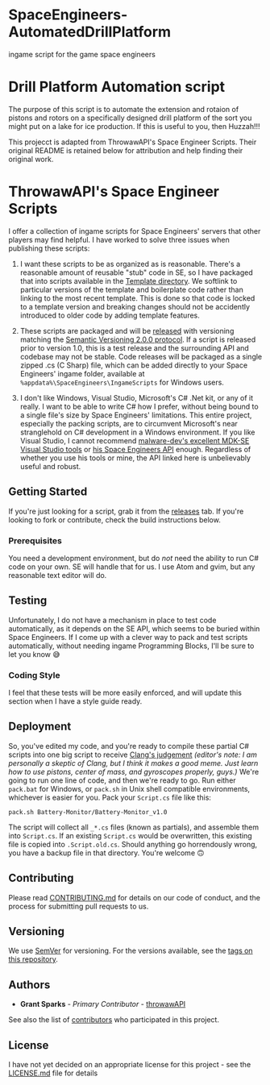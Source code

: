 # SpaceEngineers-AutomatedDrillPlatform
ingame script for the game space engineers

# Drill Platform Automation script
The purpose of this script is to automate the extension and rotaion of pistons and rotors on a specifically designed drill platform of the sort you might put on a lake for ice production. If this is useful to you, then Huzzah!!!

This projecct is adapted from ThrowawAPI's Space Engineer Scripts. Their original README is retained below for attribution and help finding their original work.


# ThrowawAPI's Space Engineer Scripts

I offer a collection of ingame scripts for Space Engineers' servers that other players may find helpful. I have worked to solve three issues when publishing these scripts:

1) I want these scripts to be as organized as is reasonable. There's a reasonable amount of reusable "stub" code in SE, so I have packaged that into scripts available in the [Template directory](Template/). We softlink to particular versions of the template and boilerplate code rather than linking to the most recent template. This is done so that code is locked to a template version and breaking changes should not be accidently introduced to older code by adding template features.

2) These scripts are packaged and will be [released](https://github.com/throwawAPI/space-engineers-scripts/releases) with versioning matching the [Semantic Versioning 2.0.0 protocol](https://semver.org/). If a script is released prior to version 1.0, this is a test release and the surrounding API and codebase may not be stable. Code releases will be packaged as a single zipped .cs (C Sharp) file, which can be added directly to your Space Engineers' ingame folder, available at `%appdata%\SpaceEngineers\IngameScripts` for Windows users.

3) I don't like Windows, Visual Studio, Microsoft's C# .Net kit, or any of it really. I want to be able to write C# how I prefer, without being bound to a single file's size by Space Engineers' limitations. This entire project, especially the packing scripts, are to circumvent Microsoft's near stranglehold on C# development in a Windows environment. If you like Visual Studio, I cannot recommend [malware-dev's excellent MDK-SE Visual Studio tools](https://github.com/malware-dev/MDK-SE) or [his Space Engineers API](https://github.com/malware-dev/MDK-SE/wiki/Api-Index) enough. Regardless of whether you use his tools or mine, the API linked here is unbelievably useful and robust.

## Getting Started

If you're just looking for a script, grab it from the [releases](https://github.com/malware-dev/MDK-SE/wiki/Api-Index) tab. If you're looking to fork or contribute, check the build instructions below.

### Prerequisites

You need a development environment, but do *not* need the ability to run C# code on your own. SE will handle that for us. I use Atom and gvim, but any reasonable text editor will do.

## Testing

Unfortunately, I do not have a mechanism in place to test code automatically, as it depends on the SE API, which seems to be buried within Space Engineers. If I come up with a clever way to pack and test scripts automatically, without needing ingame Programming Blocks, I'll be sure to let you know 😅

### Coding Style

I feel that these tests will be more easily enforced, and will update this section when I have a style guide ready.

## Deployment

So, you've edited my code, and you're ready to compile these partial C# scripts into one big script to receive [Clang's judgement](https://www.reddit.com/r/spaceengineers/comments/4e3voo/what_is_clang/d1x3fk5/) *(editor's note: I am personally a skeptic of Clang, but I think it makes a good meme. Just learn how to use pistons, center of mass, and gyroscopes properly, guys.)* We're going to run one line of code, and then we're ready to go. Run either `pack.bat` for Windows, or `pack.sh` in Unix shell compatible environments, whichever is easier for you. Pack your `Script.cs` file like this:

```
pack.sh Battery-Monitor/Battery-Monitor_v1.0
```

The script will collect all `_*.cs` files (known as partials), and assemble them into `Script.cs`. If an existing `Script.cs` would be overwritten, this existing file is copied into `.Script.old.cs`. Should anything go horrendously wrong, you have a backup file in that directory. You're welcome 🙃

## Contributing

Please read [CONTRIBUTING.md](docs/CONTRIBUTING.md) for details on our code of conduct, and the process for submitting pull requests to us.

## Versioning

We use [SemVer](http://semver.org/) for versioning. For the versions available, see the [tags on this repository](https://github.com/throwawAPI/space-engineers-scripts/tags).

## Authors

* **Grant Sparks** - *Primary Contributor* - [throwawAPI](https://github.com/throwawAPI)

See also the list of [contributors](https://github.com/throwawAPI/space-engineers-scripts/contributors) who participated in this project.

## License

I have not yet decided on an appropriate license for this project - see the [LICENSE.md](LICENSE.md) file for details
